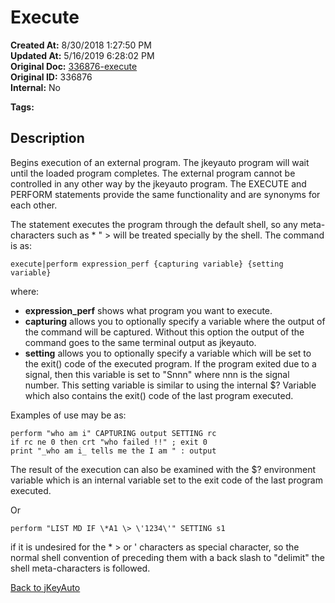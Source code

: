 # Execute

**Created At:** 8/30/2018 1:27:50 PM  
**Updated At:** 5/16/2019 6:28:02 PM  
**Original Doc:** [336876-execute](https://docs.jbase.com/48575-jkeyauto/336876-execute)  
**Original ID:** 336876  
**Internal:** No  

**Tags:**
<badge text='program profiling' vertical='middle' />

## Description

Begins execution of an external program. The jkeyauto program will wait until the loaded program completes. The external program cannot be controlled in any other way by the jkeyauto program. The EXECUTE and PERFORM statements provide the same functionality and are synonyms for each other.

The statement executes the program through the default shell, so any meta-characters such as \* " &gt; will be treated specially by the shell. The command is as:

```
execute|perform expression_perf {capturing variable} {setting variable}
```

where:

- **expression\_perf** shows what program you want to execute.
- **capturing** allows you to optionally specify a variable where the output of the command will be captured. Without this option the output of the command goes to the same terminal output as jkeyauto.
- **setting** allows you to optionally specify a variable which will be set to the exit() code of the executed program. If the program exited due to a signal, then this variable is set to "Snnn" where nnn is the signal number. This setting variable is similar to using the internal $? Variable which also contains the exit() code of the last program executed.

Examples of use may be as:

```
perform "who am i" CAPTURING output SETTING rc
if rc ne 0 then crt "who failed !!" ; exit 0
print "_who am i_ tells me the I am " : output
```

The result of the execution can also be examined with the $? environment variable which is an internal variable set to the exit code of the last program executed.

Or

```
perform "LIST MD IF \*A1 \> \'1234\'" SETTING s1
```

if it is undesired for the \* &gt; or ' characters as special character, so the normal shell convention of preceding them with a back slash to "delimit" the shell meta-characters is followed.

[Back to jKeyAuto](./../README.md)

  
<PageFooter />
